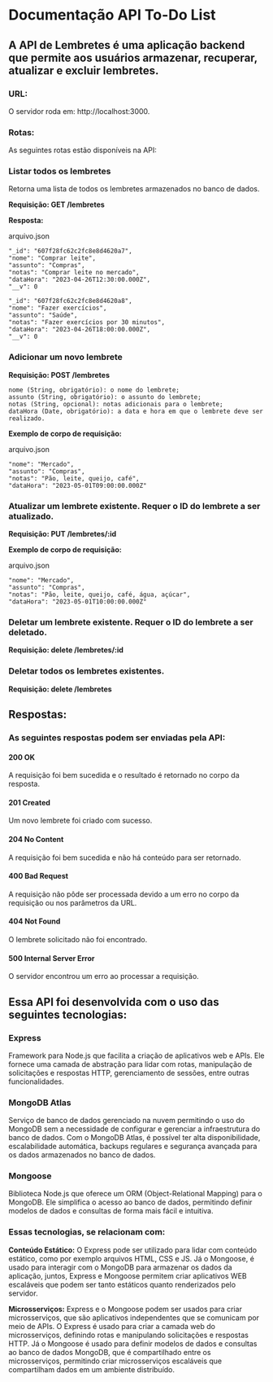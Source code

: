 # Documentação API To-Do List

## A API de Lembretes é uma aplicação backend que permite aos usuários armazenar, recuperar, atualizar e excluir lembretes.

### URL:

O servidor roda em: http://localhost:3000.

### Rotas:

As seguintes rotas estão disponíveis na API:

### Listar todos os lembretes

Retorna uma lista de todos os lembretes armazenados no banco de dados.

**Requisição: GET /lembretes** 

**Resposta:**

arquivo.json

    "_id": "607f28fc62c2fc8e8d4620a7",
    "nome": "Comprar leite", 
    "assunto": "Compras", 
    "notas": "Comprar leite no mercado", 
    "dataHora": "2023-04-26T12:30:00.000Z", 
    "__v": 0 
  
    "_id": "607f28fc62c2fc8e8d4620a8",
    "nome": "Fazer exercícios", 
    "assunto": "Saúde", 
    "notas": "Fazer exercícios por 30 minutos", 
    "dataHora": "2023-04-26T18:00:00.000Z",  
    "__v": 0

### Adicionar um novo lembrete

**Requisição: POST /lembretes**

    nome (String, obrigatório): o nome do lembrete;
    assunto (String, obrigatório): o assunto do lembrete;
    notas (String, opcional): notas adicionais para o lembrete;
    dataHora (Date, obrigatório): a data e hora em que o lembrete deve ser realizado.

**Exemplo de corpo de requisição:**

arquivo.json

    "nome": "Mercado", 
    "assunto": "Compras", 
    "notas": "Pão, leite, queijo, café", 
    "dataHora": "2023-05-01T09:00:00.000Z" 
### Atualizar um lembrete existente. Requer o ID do lembrete a ser atualizado.

**Requisição: PUT /lembretes/:id**

**Exemplo de corpo de requisição:**

arquivo.json 

    "nome": "Mercado", 
    "assunto": "Compras", 
    "notas": "Pão, leite, queijo, café, água, açúcar", 
    "dataHora": "2023-05-01T10:00:00.000Z" 
  
### Deletar um lembrete existente. Requer o ID do lembrete a ser deletado.

**Requisição: delete /lembretes/:id**

### Deletar todos os lembretes existentes.

**Requisição: delete /lembretes**

## Respostas:
### As seguintes respostas podem ser enviadas pela API:

#### 200 OK

A requisição foi bem sucedida e o resultado é retornado no corpo da resposta.

#### 201 Created

Um novo lembrete foi criado com sucesso.

#### 204 No Content

A requisição foi bem sucedida e não há conteúdo para ser retornado.

#### 400 Bad Request

A requisição não pôde ser processada devido a um erro no corpo da requisição ou nos parâmetros da URL.

#### 404 Not Found

O lembrete solicitado não foi encontrado.

#### 500 Internal Server Error

O servidor encontrou um erro ao processar a requisição.

## Essa API foi desenvolvida com o uso das seguintes tecnologias: 
### Express

Framework para Node.js que facilita a criação de aplicativos web e APIs. Ele fornece uma camada de abstração para lidar com rotas, manipulação de solicitações e respostas HTTP, gerenciamento de sessões, entre outras funcionalidades.

### MongoDB Atlas

Serviço de banco de dados gerenciado na nuvem permitindo o uso do MongoDB sem a necessidade de configurar e gerenciar a infraestrutura do banco de dados. Com o MongoDB Atlas, é possível ter alta disponibilidade, escalabilidade automática, backups regulares e segurança avançada para os dados armazenados no banco de dados.

### Mongoose 

Biblioteca Node.js que oferece um ORM (Object-Relational Mapping) para o MongoDB. Ele simplifica o acesso ao banco de dados, permitindo definir modelos de dados e consultas de forma mais fácil e intuitiva.

### Essas tecnologias, se relacionam com: 

**Conteúdo Estático:** O Express pode ser utilizado para lidar com conteúdo estático, como por exemplo arquivos HTML, CSS e JS. Já o Mongoose, é usado para interagir com o MongoDB para armazenar os dados da aplicação, juntos, Express e Mongoose permitem criar aplicativos WEB escaláveis que podem ser tanto estáticos quanto renderizados pelo servidor. 
    
**Microsserviços:** Express e o Mongoose podem ser usados para criar microsserviços, que são aplicativos independentes que se comunicam por meio de APIs. O Express é usado para criar a camada web do microsserviços, definindo rotas e manipulando solicitações e respostas HTTP. Já o  Mongoose é usado para definir modelos de dados e consultas ao banco de dados MongoDB, que é compartilhado entre os microsserviços, permitindo criar microsserviços escaláveis que compartilham dados em um ambiente distribuído.



